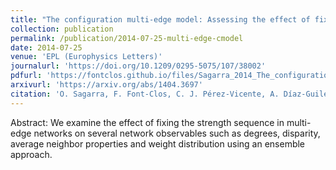 ```yaml
---
title: "The configuration multi-edge model: Assessing the effect of fixing node strengths on weighted network magnitudes"
collection: publication
permalink: /publication/2014-07-25-multi-edge-cmodel
date: 2014-07-25
venue: 'EPL (Europhysics Letters)'
journalurl: 'https://doi.org/10.1209/0295-5075/107/38002'
pdfurl: 'https://fontclos.github.io/files/Sagarra_2014_The_configuration_multiedge_model.pdf'
arxivurl: 'https://arxiv.org/abs/1404.3697'
citation: 'O. Sagarra, F. Font-Clos, C. J. Pérez-Vicente, A. Díaz-Guilera, EPL 107(3), 2014'
---
```

Abstract: We examine the effect of fixing the strength sequence in multi-edge networks on several network observables such as degrees, disparity, average neighbor properties and weight distribution using an ensemble approach.
